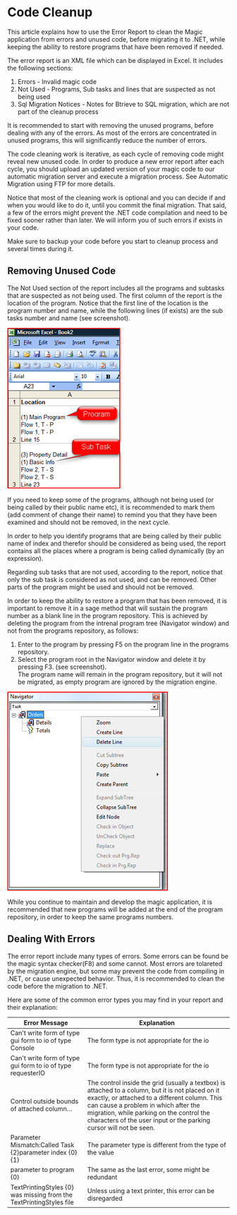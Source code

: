 ﻿# Code Cleanup

This article explains how to use the Error Report to clean the Magic application from errors and unused code, before migrating it to .NET, while keeping the ability to restore programs that have been removed if needed.  
  
The error report is an XML file which can be displayed in Excel. It includes the following sections:  
1. Errors - Invalid magic code
2. Not Used - Programs, Sub tasks and lines that are suspected as not being used
3. Sql Migration Notices - Notes for Btrieve to SQL migration, which are not part of the cleanup process  

It is recommended to start with removing the unused programs, before dealing with any of the errors. As most of the errors are concentrated in unused programs, this will significantly reduce the number of errors.

The code cleaning work is iterative, as each cycle of removing code might reveal new unused code. In order to produce a new error report after each cycle, you should upload an updated version of your magic code to our automatic migration server and execute a migration process. See Automatic Migration using FTP for more details.

Notice that most of the cleaning work is optional and you can decide if and when you would like to do it, until you commit the final migration. That said, a few of the errors might prevent the .NET code compilation and need to be fixed sooner rather than later. We will inform you of such errors if exists in your code.

Make sure to backup your code before you start to cleanup process and several times during it.

## Removing Unused Code

The Not Used section of the report includes all the programs and subtasks that are suspected as not being used. The first column of the report is the location of the program. Notice that the first line of the location is the program number and name, while the following lines (if exists) are the sub tasks number and name (see screenshot).

![](programsandsubtakslocation.png)

If you need to keep some of the programs, although not being used (or being called by their public name etc), it is recommended to mark them (add comment of change their name) to remind you that they have been examined and should not be removed, in the next cycle.

In order to help you identify programs that are being called by their public name of index and therefor should be considered as being used, the report contains all the places where a program is being called dynamically (by an expression).

Regarding sub tasks that are not used, according to the report, notice that only the sub task is considered as not used, and can be removed. Other parts of the program might be used and should not be removed.

In order to keep the ability to restore a program that has been removed, it is important to remove it in a sage method that will sustain the program number as a blank line in the program repository. This is achieved by deleting the program from the intrenal program tree (Navigator window) and not from the programs repository, as follows:

1. Enter to the program by pressing F5 on the program line in the programs repository.
2. Select the program root in the Navigator window and delete it by pressing F3. (see screenshot).  
The program name will remain in the program repository, but it will not be migrated, as empty program are ignored by the migration engine.

![](deleteprogramfromthetasknavigator.png)

While you continue to maintain and develop the magic application, it is recommended that new programs will be added at the end of the program repository, in order to keep the same programs numbers.

## Dealing With Errors

The error report include many types of errors. Some errors can be found be the magic syntax checker(F8) and some cannot. Most errors are tolareted by the migration engine, but some may prevent the code from compiling in .NET, or cause unexpected behavior. Thus, it is recommended to clean the code before the migration to .NET.

Here are some of the common error types you may find in your report and their explanation:

| Error Message                                                       | Explanation                                                                                                                                                                                                                                                                                                  |
|---------------------------------------------------------------------|--------------------------------------------------------------------------------------------------------------------------------------------------------------------------------------------------------------------------------------------------------------------------------------------------------------|
| Can't write form of type gui form to io of type Console             | The form type is not appropriate for the io                                                                                                                                                                                                                                                                  |
| Can't write form of type gui form to io of type requesterIO         | The form type is not appropriate for the io                                                                                                                                                                                                                                                                  |
| Control outside bounds of attached column…                          | The control inside the grid (usually a textbox) is attached to a column, but it is not placed on it exactly, or attached to a different column. This can cause a problem in which after the migration, while parking on the control the characters of the user input or the parking cursor will not be seen. |
| Parameter Mismatch:Called Task {2}parameter index {0}{1}            | The parameter type is different from the type of the value                                                                                                                                                                                                                                                   |
| parameter to program {0}                                            | The same as the last error, some might be redundant                                                                                                                                                                                                                                                          |
| TextPrintingStyles {0} was missing from the TextPrintingStyles file | Unless using a text printer, this error can be disregarded                                                                                                                                                                                                                                                   |

